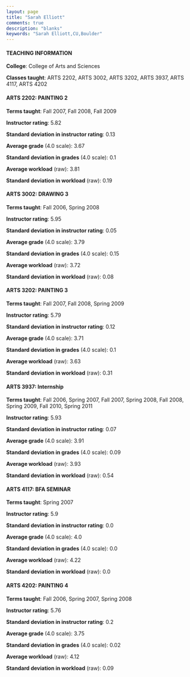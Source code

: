 ```yaml
---
layout: page
title: "Sarah Elliott" 
comments: true
description: "blanks"
keywords: "Sarah Elliott,CU,Boulder"
---
```

<head>
<script src="https://ajax.googleapis.com/ajax/libs/jquery/2.1.3/jquery.min.js"></script>
<script src="https://dl.dropboxusercontent.com/s/pc42nxpaw1ea4o9/highcharts.js?dl=0"></script>
<!-- <script src="../assets/js/highcharts.js"></script> -->
<style type="text/css">@font-face {
	font-family: "Bebas Neue";
	src: url(https://www.filehosting.org/file/details/544349/BebasNeue Regular.otf) format("opentype");
	}
	h1.Bebas { 
		font-family: "Bebas Neue", Verdana, Tahoma;
	}
</style>
</head>
	   
#### TEACHING INFORMATION

**College**: College of Arts and Sciences

**Classes taught**: ARTS 2202, ARTS 3002, ARTS 3202, ARTS 3937, ARTS 4117, ARTS 4202

#### ARTS 2202: PAINTING 2

**Terms taught**: Fall 2007, Fall 2008, Fall 2009

**Instructor rating**: 5.82

**Standard deviation in instructor rating**: 0.13

**Average grade** (4.0 scale): 3.67

**Standard deviation in grades** (4.0 scale): 0.1

**Average workload** (raw): 3.81

**Standard deviation in workload** (raw): 0.19

#### ARTS 3002: DRAWING 3

**Terms taught**: Fall 2006, Spring 2008

**Instructor rating**: 5.95

**Standard deviation in instructor rating**: 0.05

**Average grade** (4.0 scale): 3.79

**Standard deviation in grades** (4.0 scale): 0.15

**Average workload** (raw): 3.72

**Standard deviation in workload** (raw): 0.08

#### ARTS 3202: PAINTING 3

**Terms taught**: Fall 2007, Fall 2008, Spring 2009

**Instructor rating**: 5.79

**Standard deviation in instructor rating**: 0.12

**Average grade** (4.0 scale): 3.71

**Standard deviation in grades** (4.0 scale): 0.1

**Average workload** (raw): 3.63

**Standard deviation in workload** (raw): 0.31

#### ARTS 3937: Internship

**Terms taught**: Fall 2006, Spring 2007, Fall 2007, Spring 2008, Fall 2008, Spring 2009, Fall 2010, Spring 2011

**Instructor rating**: 5.93

**Standard deviation in instructor rating**: 0.07

**Average grade** (4.0 scale): 3.91

**Standard deviation in grades** (4.0 scale): 0.09

**Average workload** (raw): 3.93

**Standard deviation in workload** (raw): 0.54

#### ARTS 4117: BFA SEMINAR

**Terms taught**: Spring 2007

**Instructor rating**: 5.9

**Standard deviation in instructor rating**: 0.0

**Average grade** (4.0 scale): 4.0

**Standard deviation in grades** (4.0 scale): 0.0

**Average workload** (raw): 4.22

**Standard deviation in workload** (raw): 0.0

#### ARTS 4202: PAINTING 4

**Terms taught**: Fall 2006, Spring 2007, Spring 2008

**Instructor rating**: 5.76

**Standard deviation in instructor rating**: 0.2

**Average grade** (4.0 scale): 3.75

**Standard deviation in grades** (4.0 scale): 0.02

**Average workload** (raw): 4.12

**Standard deviation in workload** (raw): 0.09

